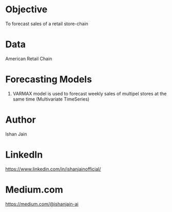 # Objective
To forecast sales of a retail store-chain

# Data 
American Retail Chain

# Forecasting Models
1. VARMAX model is used to forecast weekly sales of multipel stores at the same time (Multivariate TimeSeries)

# Author
Ishan Jain
 
# LinkedIn
https://www.linkedin.com/in/ishanjainofficial/
 
# Medium.com
https://medium.com/@ishanjain-ai
